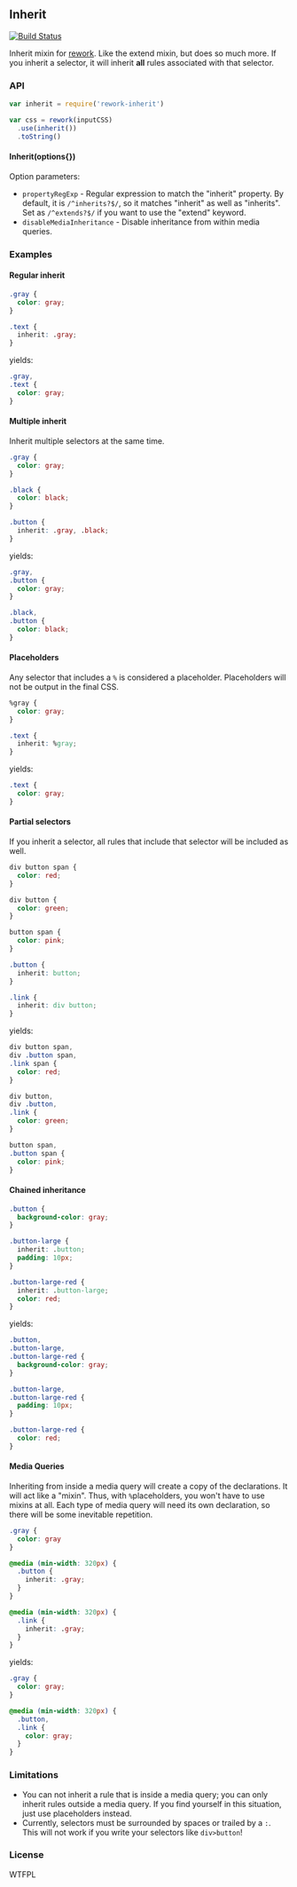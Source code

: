 ## Inherit

[![Build Status](https://travis-ci.org/jonathanong/rework-inherit.png)](https://travis-ci.org/jonathanong/rework-inherit)

Inherit mixin for [rework](https://github.com/visionmedia/rework).
Like the extend mixin, but does so much more.
If you inherit a selector,
it will inherit __all__ rules associated with that selector.

### API

```js
var inherit = require('rework-inherit')

var css = rework(inputCSS)
  .use(inherit())
  .toString()
```

#### Inherit(options{})

Option parameters:

* `propertyRegExp` - Regular expression to match the "inherit" property.
  By default, it is `/^inherits?$/`, so it matches "inherit" as well as "inherits".
  Set as `/^extends?$/` if you want to use the "extend" keyword.
* `disableMediaInheritance` - Disable inheritance from within media queries.

### Examples

#### Regular inherit

```css
.gray {
  color: gray;
}

.text {
  inherit: .gray;
}
```

yields:

```css
.gray,
.text {
  color: gray;
}
```

#### Multiple inherit

Inherit multiple selectors at the same time.

```css
.gray {
  color: gray;
}

.black {
  color: black;
}

.button {
  inherit: .gray, .black;
}
```

yields:

```css
.gray,
.button {
  color: gray;
}

.black,
.button {
  color: black;
}
```

#### Placeholders

Any selector that includes a `%` is considered a placeholder.
Placeholders will not be output in the final CSS.

```css
%gray {
  color: gray;
}

.text {
  inherit: %gray;
}
```

yields:

```css
.text {
  color: gray;
}
```

#### Partial selectors

If you inherit a selector,
all rules that include that selector will be included as well.

```css
div button span {
  color: red;
}

div button {
  color: green;
}

button span {
  color: pink;
}

.button {
  inherit: button;
}

.link {
  inherit: div button;
}
```

yields:

```css
div button span,
div .button span,
.link span {
  color: red;
}

div button,
div .button,
.link {
  color: green;
}

button span,
.button span {
  color: pink;
}
```

#### Chained inheritance

```css
.button {
  background-color: gray;
}

.button-large {
  inherit: .button;
  padding: 10px;
}

.button-large-red {
  inherit: .button-large;
  color: red;
}
```

yields:

```css
.button,
.button-large,
.button-large-red {
  background-color: gray;
}

.button-large,
.button-large-red {
  padding: 10px;
}

.button-large-red {
  color: red;
}
```

#### Media Queries

Inheriting from inside a media query will create a copy of the declarations.
It will act like a "mixin".
Thus, with `%`placeholders, you won't have to use mixins at all.
Each type of media query will need its own declaration,
so there will be some inevitable repetition.

```css
.gray {
  color: gray
}

@media (min-width: 320px) {
  .button {
    inherit: .gray;
  }
}

@media (min-width: 320px) {
  .link {
    inherit: .gray;
  }
}
```

yields:

```css
.gray {
  color: gray;
}

@media (min-width: 320px) {
  .button,
  .link {
    color: gray;
  }
}
```

### Limitations

- You can not inherit a rule that is inside a media query;
  you can only inherit rules outside a media query.
  If you find yourself in this situation,
  just use placeholders instead.
- Currently, selectors must be surrounded by spaces or trailed by a `:`.
  This will not work if you write your selectors like `div>button`!

### License

WTFPL
